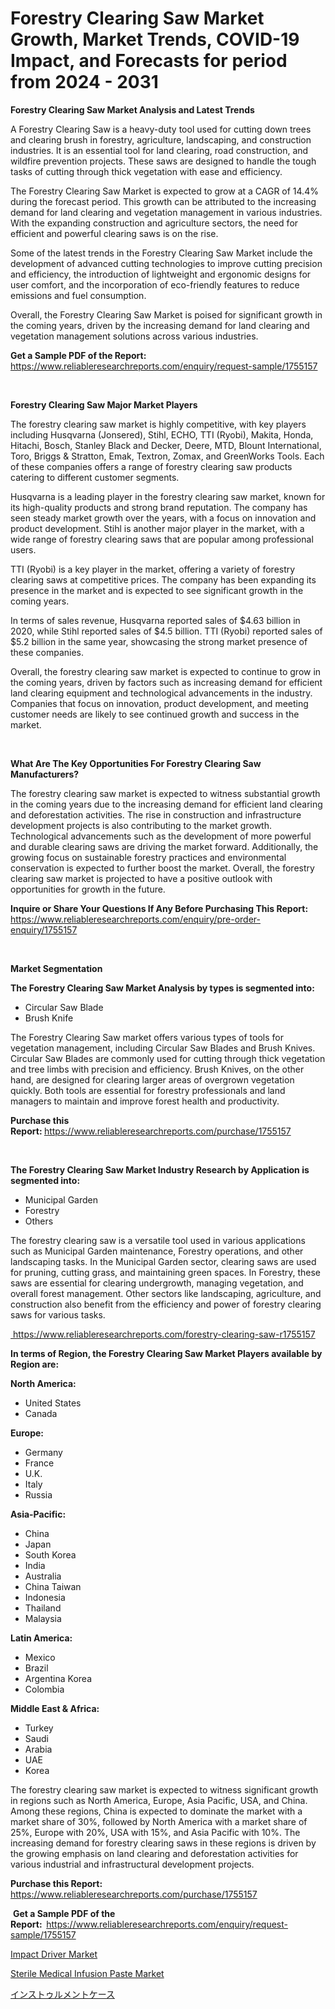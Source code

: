 <p><h1>Forestry Clearing Saw Market Growth, Market Trends, COVID-19 Impact, and Forecasts for period from 2024 - 2031</h1></p><p><strong>Forestry Clearing Saw Market Analysis and Latest Trends</strong></p>
<p><p>A Forestry Clearing Saw is a heavy-duty tool used for cutting down trees and clearing brush in forestry, agriculture, landscaping, and construction industries. It is an essential tool for land clearing, road construction, and wildfire prevention projects. These saws are designed to handle the tough tasks of cutting through thick vegetation with ease and efficiency.</p><p>The Forestry Clearing Saw Market is expected to grow at a CAGR of 14.4% during the forecast period. This growth can be attributed to the increasing demand for land clearing and vegetation management in various industries. With the expanding construction and agriculture sectors, the need for efficient and powerful clearing saws is on the rise.</p><p>Some of the latest trends in the Forestry Clearing Saw Market include the development of advanced cutting technologies to improve cutting precision and efficiency, the introduction of lightweight and ergonomic designs for user comfort, and the incorporation of eco-friendly features to reduce emissions and fuel consumption.</p><p>Overall, the Forestry Clearing Saw Market is poised for significant growth in the coming years, driven by the increasing demand for land clearing and vegetation management solutions across various industries.</p></p>
<p><strong>Get a Sample PDF of the Report:&nbsp;</strong> <a href="https://www.reliableresearchreports.com/enquiry/request-sample/1755157">https://www.reliableresearchreports.com/enquiry/request-sample/1755157</a></p>
<p>&nbsp;</p>
<p><strong>Forestry Clearing Saw Major Market Players</strong></p>
<p><p>The forestry clearing saw market is highly competitive, with key players including Husqvarna (Jonsered), Stihl, ECHO, TTI (Ryobi), Makita, Honda, Hitachi, Bosch, Stanley Black and Decker, Deere, MTD, Blount International, Toro, Briggs & Stratton, Emak, Textron, Zomax, and GreenWorks Tools. Each of these companies offers a range of forestry clearing saw products catering to different customer segments.</p><p>Husqvarna is a leading player in the forestry clearing saw market, known for its high-quality products and strong brand reputation. The company has seen steady market growth over the years, with a focus on innovation and product development. Stihl is another major player in the market, with a wide range of forestry clearing saws that are popular among professional users.</p><p>TTI (Ryobi) is a key player in the market, offering a variety of forestry clearing saws at competitive prices. The company has been expanding its presence in the market and is expected to see significant growth in the coming years.</p><p>In terms of sales revenue, Husqvarna reported sales of $4.63 billion in 2020, while Stihl reported sales of $4.5 billion. TTI (Ryobi) reported sales of $5.2 billion in the same year, showcasing the strong market presence of these companies.</p><p>Overall, the forestry clearing saw market is expected to continue to grow in the coming years, driven by factors such as increasing demand for efficient land clearing equipment and technological advancements in the industry. Companies that focus on innovation, product development, and meeting customer needs are likely to see continued growth and success in the market.</p></p>
<p>&nbsp;</p>
<p><strong>What Are The Key Opportunities For Forestry Clearing Saw Manufacturers?</strong></p>
<p><p>The forestry clearing saw market is expected to witness substantial growth in the coming years due to the increasing demand for efficient land clearing and deforestation activities. The rise in construction and infrastructure development projects is also contributing to the market growth. Technological advancements such as the development of more powerful and durable clearing saws are driving the market forward. Additionally, the growing focus on sustainable forestry practices and environmental conservation is expected to further boost the market. Overall, the forestry clearing saw market is projected to have a positive outlook with opportunities for growth in the future.</p></p>
<p><strong>Inquire or Share Your Questions If Any Before Purchasing This Report:</strong> <a href="https://www.reliableresearchreports.com/enquiry/pre-order-enquiry/1755157">https://www.reliableresearchreports.com/enquiry/pre-order-enquiry/1755157</a></p>
<p>&nbsp;</p>
<p><strong>Market Segmentation</strong></p>
<p><strong>The Forestry Clearing Saw Market Analysis by types is segmented into:</strong></p>
<p><ul><li>Circular Saw Blade</li><li>Brush Knife</li></ul></p>
<p><p>The Forestry Clearing Saw market offers various types of tools for vegetation management, including Circular Saw Blades and Brush Knives. Circular Saw Blades are commonly used for cutting through thick vegetation and tree limbs with precision and efficiency. Brush Knives, on the other hand, are designed for clearing larger areas of overgrown vegetation quickly. Both tools are essential for forestry professionals and land managers to maintain and improve forest health and productivity.</p></p>
<p><strong>Purchase this Report:&nbsp;</strong><a href="https://www.reliableresearchreports.com/purchase/1755157">https://www.reliableresearchreports.com/purchase/1755157</a></p>
<p>&nbsp;</p>
<p><strong>The Forestry Clearing Saw Market Industry Research by Application is segmented into:</strong></p>
<p><ul><li>Municipal Garden</li><li>Forestry</li><li>Others</li></ul></p>
<p><p>The forestry clearing saw is a versatile tool used in various applications such as Municipal Garden maintenance, Forestry operations, and other landscaping tasks. In the Municipal Garden sector, clearing saws are used for pruning, cutting grass, and maintaining green spaces. In Forestry, these saws are essential for clearing undergrowth, managing vegetation, and overall forest management. Other sectors like landscaping, agriculture, and construction also benefit from the efficiency and power of forestry clearing saws for various tasks.</p></p>
<p><a href="https://www.reliableresearchreports.com/forestry-clearing-saw-r1755157">&nbsp;https://www.reliableresearchreports.com/forestry-clearing-saw-r1755157</a></p>
<p><strong>In terms of Region, the Forestry Clearing Saw Market Players available by Region are:</strong></p>
<p>
    <p> <strong> North America: </strong>
        <ul>
            <li>United States</li>
            <li>Canada</li>
        </ul>
        </p> 
    <p> <strong> Europe: </strong>
        <ul>
            <li>Germany</li>
            <li>France</li>
            <li>U.K.</li>
            <li>Italy</li>
            <li>Russia</li>
        </ul>
        </p> 
    <p> <strong> Asia-Pacific: </strong>
        <ul>
            <li>China</li>
            <li>Japan</li>
            <li>South Korea</li>
            <li>India</li>
            <li>Australia</li>
            <li>China Taiwan</li>
            <li>Indonesia</li>
            <li>Thailand</li>
            <li>Malaysia</li>
        </ul>
        </p> 
    <p> <strong> Latin America: </strong>
        <ul>
            <li>Mexico</li>
            <li>Brazil</li>
            <li>Argentina Korea</li>
            <li>Colombia</li>
        </ul>
        </p> 
    <p> <strong> Middle East & Africa: </strong>
        <ul>
            <li>Turkey</li>
            <li>Saudi</li>
            <li>Arabia</li>
            <li>UAE</li>
            <li>Korea</li>
        </ul>
    </p>
    </p>
<p><p>The forestry clearing saw market is expected to witness significant growth in regions such as North America, Europe, Asia Pacific, USA, and China. Among these regions, China is expected to dominate the market with a market share of 30%, followed by North America with a market share of 25%, Europe with 20%, USA with 15%, and Asia Pacific with 10%. The increasing demand for forestry clearing saws in these regions is driven by the growing emphasis on land clearing and deforestation activities for various industrial and infrastructural development projects.</p></p>
<p><strong>Purchase this Report: </strong><a href="https://www.reliableresearchreports.com/purchase/1755157">https://www.reliableresearchreports.com/purchase/1755157</a></p>
<p>&nbsp;<strong>Get a Sample PDF of the Report:&nbsp;&nbsp;</strong><a href="https://www.reliableresearchreports.com/enquiry/request-sample/1755157">https://www.reliableresearchreports.com/enquiry/request-sample/1755157</a></p>
<p><strong></strong></p>
<p><p><a href="https://github.com/dimitrishawkinswaynenp91rgz/Market-Research-Report-List-2/blob/main/impact-driver-market.md">Impact Driver Market</a></p><p><a href="https://glittery-fuchsia-86a.notion.site/Analyzing-Sterile-Medical-Infusion-Paste-Market-Global-Industry-Perspective-and-Forecast-2024-to-2-8469d32387c241bf90ea4824a23d78e0">Sterile Medical Infusion Paste Market</a></p><p><a href="https://github.com/one-cool-chick/Market-Research-Report-List-1/blob/main/627517232355.md">インストゥルメントケース</a></p></p>
